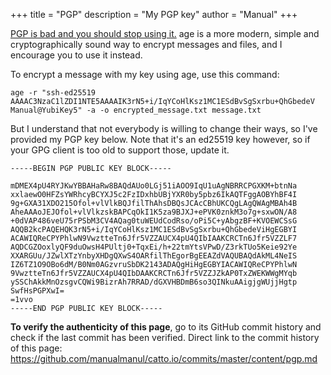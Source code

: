 +++
title = "PGP"
description = "My PGP key"
author = "Manual"
+++

[PGP is bad and you should stop using it.](https://latacora.micro.blog/2019/07/16/the-pgp-problem.html) age is a more modern, simple and cryptographically sound way to encrypt messages and files, and I encourage you to use it instead.

To encrypt a message with my key using age, use this command:

```shell
age -r "ssh-ed25519 AAAAC3NzaC1lZDI1NTE5AAAAIK3rN5+i/IqYCoHlKsz1MC1ESdBvSgSxrbu+QhGbedeV Manual@YubiKey5" -a -o encrypted_message.txt message.txt
```

But I understand that not everybody is willing to change their ways, so I've provided my PGP key below. Note that it's an ed25519 key however, so if your GPG client is too old to support those, update it.

```
-----BEGIN PGP PUBLIC KEY BLOCK-----

mDMEX4pU4RYJKwYBBAHaRw8BAQdAUo0LGj51iAOO9IqU1uAgNBRRCPGXKM+btnNa
xxlaewO0HFZsYWRhcyBCYXJ5c2FzIDxhbUBjYXR0by5pbz6IkAQTFggAOBYhBF4I
9g+GXA31XDO215Ofol+vlVlkBQJfilThAhsDBQsJCAcCBhUKCQgLAgQWAgMBAh4B
AheAAAoJEJOfol+vlVlkzskBAPCqOkI1K5za9BJXJ+ePVK0znkM3o7g+sxwON/A8
+0dVAP486veU75rPSbM3CV4AQag0tuWEUdCodRso/oPi5C+yAbgzBF+KVOEWCSsG
AQQB2kcPAQEHQK3rN5+i/IqYCoHlKsz1MC1ESdBvSgSxrbu+QhGbedeViHgEGBYI
ACAWIQReCPYPhlwN9VwztteTn6Jfr5VZZAUCX4pU4QIbIAAKCRCTn6Jfr5VZZLF7
AQDCGZOoxlyQF9duOwsH4PUltj0+TqxEi/h+22tmYtsVPwD/Z3rkTUo5Keie92Ye
XXARGUu/JZwlXTzYnbyXHDgQXwS4OARfilThEgorBgEEAZdVAQUBAQdAkML4NeIS
IZ6TZ1O9OBo6dM/B0Nm0AGzvruSbDK2143ADAQgHiHgEGBYIACAWIQReCPYPhlwN
9VwztteTn6Jfr5VZZAUCX4pU4QIbDAAKCRCTn6Jfr5VZZJZkAP0TxZWEKWWgMYqb
ySSChAkkMnOzsgvCQWi9BizrAh7RRAD/dGXVHBDmB6so3QINkuAAigjgWUjjHgtp
SwfHsPGPXwI=
=1vvo
-----END PGP PUBLIC KEY BLOCK-----
```

**To verify the authenticity of this page**, go to its GitHub commit history and check if the last commit has been verified. Direct link to the commit history of this page: <https://github.com/manualmanul/catto.io/commits/master/content/pgp.md>
